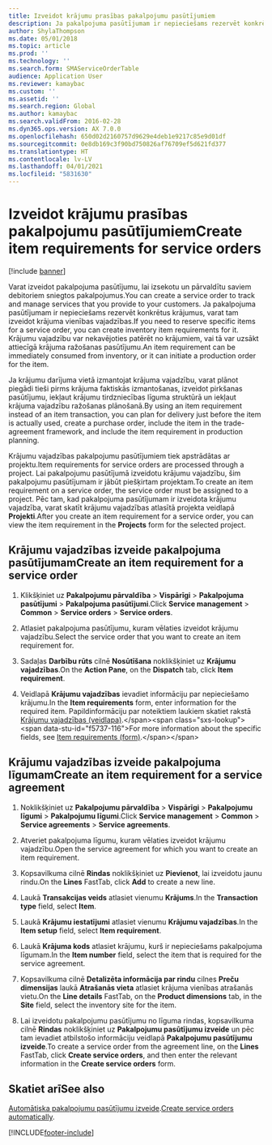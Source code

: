 ```yaml
---
title: Izveidot krājumu prasības pakalpojumu pasūtījumiem
description: Ja pakalpojuma pasūtījumam ir nepieciešams rezervēt konkrētus krājumus, varat tam izveidot krājuma vienības vajadzības.
author: ShylaThompson
ms.date: 05/01/2018
ms.topic: article
ms.prod: ''
ms.technology: ''
ms.search.form: SMAServiceOrderTable
audience: Application User
ms.reviewer: kamaybac
ms.custom: ''
ms.assetid: ''
ms.search.region: Global
ms.author: kamaybac
ms.search.validFrom: 2016-02-28
ms.dyn365.ops.version: AX 7.0.0
ms.openlocfilehash: 650d02d2160757d9629e4deb1e9217c85e9d01df
ms.sourcegitcommit: 0e8db169c3f90bd750826af76709ef5d621fd377
ms.translationtype: HT
ms.contentlocale: lv-LV
ms.lasthandoff: 04/01/2021
ms.locfileid: "5831630"
---
```

# <a name="create-item-requirements-for-service-orders"></a><span data-ttu-id="f5737-103">Izveidot krājumu prasības pakalpojumu pasūtījumiem</span><span class="sxs-lookup"><span data-stu-id="f5737-103">Create item requirements for service orders</span></span> 

[!include [banner](../includes/banner.md)]


<span data-ttu-id="f5737-104">Varat izveidot pakalpojuma pasūtījumu, lai izsekotu un pārvaldītu saviem debitoriem sniegtos pakalpojumus.</span><span class="sxs-lookup"><span data-stu-id="f5737-104">You can create a service order to track and manage services that you provide to your customers.</span></span> <span data-ttu-id="f5737-105">Ja pakalpojuma pasūtījumam ir nepieciešams rezervēt konkrētus krājumus, varat tam izveidot krājuma vienības vajadzības.</span><span class="sxs-lookup"><span data-stu-id="f5737-105">If you need to reserve specific items for a service order, you can create inventory item requirements for it.</span></span> <span data-ttu-id="f5737-106">Krājumu vajadzību var nekavējoties patērēt no krājumiem, vai tā var uzsākt attiecīgā krājuma ražošanas pasūtījumu.</span><span class="sxs-lookup"><span data-stu-id="f5737-106">An item requirement can be immediately consumed from inventory, or it can initiate a production order for the item.</span></span>

<span data-ttu-id="f5737-107">Ja krājumu darījuma vietā izmantojat krājuma vajadzību, varat plānot piegādi tieši pirms krājuma faktiskās izmantošanas, izveidot pirkšanas pasūtījumu, iekļaut krājumu tirdzniecības līguma struktūrā un iekļaut krājuma vajadzību ražošanas plānošanā.</span><span class="sxs-lookup"><span data-stu-id="f5737-107">By using an item requirement instead of an item transaction, you can plan for delivery just before the item is actually used, create a purchase order, include the item in the trade-agreement framework, and include the item requirement in production planning.</span></span>

<span data-ttu-id="f5737-108">Krājumu vajadzības pakalpojumu pasūtījumiem tiek apstrādātas ar projektu.</span><span class="sxs-lookup"><span data-stu-id="f5737-108">Item requirements for service orders are processed through a project.</span></span> <span data-ttu-id="f5737-109">Lai pakalpojumu pasūtījumā izveidotu krājumu vajadzību, šim pakalpojumu pasūtījumam ir jābūt piešķirtam projektam.</span><span class="sxs-lookup"><span data-stu-id="f5737-109">To create an item requirement on a service order, the service order must be assigned to a project.</span></span> <span data-ttu-id="f5737-110">Pēc tam, kad pakalpojuma pasūtījumam ir izveidota krājumu vajadzība, varat skatīt krājumu vajadzības atlasītā projekta veidlapā **Projekti**.</span><span class="sxs-lookup"><span data-stu-id="f5737-110">After you create an item requirement for a service order, you can view the item requirement in the **Projects** form for the selected project.</span></span>

## <a name="create-an-item-requirement-for-a-service-order"></a><span data-ttu-id="f5737-111">Krājumu vajadzības izveide pakalpojuma pasūtījumam</span><span class="sxs-lookup"><span data-stu-id="f5737-111">Create an item requirement for a service order</span></span>

1.  <span data-ttu-id="f5737-112">Klikšķiniet uz **Pakalpojumu pārvaldība** \> **Vispārīgi** \> **Pakalpojuma pasūtījumi** \> **Pakalpojuma pasūtījumi**.</span><span class="sxs-lookup"><span data-stu-id="f5737-112">Click **Service management** \> **Common** \> **Service orders** \> **Service orders**.</span></span>

2.  <span data-ttu-id="f5737-113">Atlasiet pakalpojuma pasūtījumu, kuram vēlaties izveidot krājumu vajadzību.</span><span class="sxs-lookup"><span data-stu-id="f5737-113">Select the service order that you want to create an item requirement for.</span></span>

3.  <span data-ttu-id="f5737-114">Sadaļas **Darbību rūts** cilnē **Nosūtīšana** noklikšķiniet uz **Krājumu vajadzības**.</span><span class="sxs-lookup"><span data-stu-id="f5737-114">On the **Action Pane**, on the **Dispatch** tab, click **Item requirement**.</span></span>

4.  <span data-ttu-id="f5737-115">Veidlapā **Krājumu vajadzības** ievadiet informāciju par nepieciešamo krājumu.</span><span class="sxs-lookup"><span data-stu-id="f5737-115">In the **Item requirements** form, enter information for the required item.</span></span> <span data-ttu-id="f5737-116">Papildinformāciju par noteiktiem laukiem skatiet rakstā [Krājumu vajadzības (veidlapa)](https://technet.microsoft.com/library/aa552021\(v=ax.60\)).</span><span class="sxs-lookup"><span data-stu-id="f5737-116">For more information about the specific fields, see [Item requirements (form)](https://technet.microsoft.com/library/aa552021\(v=ax.60\)).</span></span>

## <a name="create-an-item-requirement-for-a-service-agreement"></a><span data-ttu-id="f5737-117">Krājumu vajadzības izveide pakalpojuma līgumam</span><span class="sxs-lookup"><span data-stu-id="f5737-117">Create an item requirement for a service agreement</span></span>

1.  <span data-ttu-id="f5737-118">Noklikšķiniet uz **Pakalpojumu pārvaldība** \> **Vispārīgi** \> **Pakalpojumu līgumi** \> **Pakalpojumu līgumi**.</span><span class="sxs-lookup"><span data-stu-id="f5737-118">Click **Service management** \> **Common** \> **Service agreements** \> **Service agreements**.</span></span>

2.  <span data-ttu-id="f5737-119">Atveriet pakalpojuma līgumu, kuram vēlaties izveidot krājumu vajadzību.</span><span class="sxs-lookup"><span data-stu-id="f5737-119">Open the service agreement for which you want to create an item requirement.</span></span>

3.  <span data-ttu-id="f5737-120">Kopsavilkuma cilnē **Rindas** noklikšķiniet uz **Pievienot**, lai izveidotu jaunu rindu.</span><span class="sxs-lookup"><span data-stu-id="f5737-120">On the **Lines** FastTab, click **Add** to create a new line.</span></span>

4.  <span data-ttu-id="f5737-121">Laukā **Transakcijas veids** atlasiet vienumu **Krājums**.</span><span class="sxs-lookup"><span data-stu-id="f5737-121">In the **Transaction type** field, select **Item**.</span></span>

5.  <span data-ttu-id="f5737-122">Laukā **Krājumu iestatījumi** atlasiet vienumu **Krājumu vajadzības**.</span><span class="sxs-lookup"><span data-stu-id="f5737-122">In the **Item setup** field, select **Item requirement**.</span></span>

6.  <span data-ttu-id="f5737-123">Laukā **Krājuma kods** atlasiet krājumu, kurš ir nepieciešams pakalpojuma līgumam.</span><span class="sxs-lookup"><span data-stu-id="f5737-123">In the **Item number** field, select the item that is required for the service agreement.</span></span>

7.  <span data-ttu-id="f5737-124">Kopsavilkuma cilnē **Detalizēta informācija par rindu** cilnes **Preču dimensijas** laukā **Atrašanās vieta** atlasiet krājuma vienības atrašanās vietu.</span><span class="sxs-lookup"><span data-stu-id="f5737-124">On the **Line details** FastTab, on the **Product dimensions** tab, in the **Site** field, select the inventory site for the item.</span></span>

8.  <span data-ttu-id="f5737-125">Lai izveidotu pakalpojumu pasūtījumu no līguma rindas, kopsavilkuma cilnē **Rindas** noklikšķiniet uz **Pakalpojumu pasūtījumu izveide** un pēc tam ievadiet atbilstošo informāciju veidlapā **Pakalpojumu pasūtījumu izveide**.</span><span class="sxs-lookup"><span data-stu-id="f5737-125">To create a service order from the agreement line, on the **Lines** FastTab, click **Create service orders**, and then enter the relevant information in the **Create service orders** form.</span></span> 


## <a name="see-also"></a><span data-ttu-id="f5737-126">Skatiet arī</span><span class="sxs-lookup"><span data-stu-id="f5737-126">See also</span></span>

<span data-ttu-id="f5737-127">[Automātiska pakalpojumu pasūtījumu izveide](create-service-orders-automatically.md).</span><span class="sxs-lookup"><span data-stu-id="f5737-127">[Create service orders automatically](create-service-orders-automatically.md).</span></span>

  




[!INCLUDE[footer-include](../../includes/footer-banner.md)]